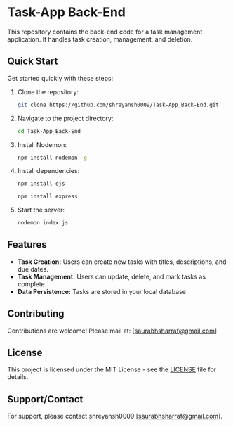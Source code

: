 # Task-App Back-End


This repository contains the back-end code for a task management application.  It handles task creation, management, and deletion.


## Quick Start

Get started quickly with these steps:

1. Clone the repository:
   ```bash
   git clone https://github.com/shreyansh0009/Task-App_Back-End.git
   ```
2. Navigate to the project directory:
   ```bash
   cd Task-App_Back-End
   ```
3. Install Nodemon:
   ```bash
   npm install nodemon -g
   ```
4. Install dependencies:
   ```bash
   npm install ejs
   ```
   ```bash
   npm install express
   ```

5. Start the server:
   ```bash
   nodemon index.js
   ```


## Features

* **Task Creation:**  Users can create new tasks with titles, descriptions, and due dates.
* **Task Management:**  Users can update, delete, and mark tasks as complete.
* **Data Persistence:** Tasks are stored in your local database

## Contributing

Contributions are welcome! Please mail at: [saurabhsharraf@gmail.com]


## License

This project is licensed under the MIT License - see the [LICENSE](LICENSE) file for details.


## Support/Contact

For support, please contact shreyansh0009 [saurabhsharraf@gmail.com].
